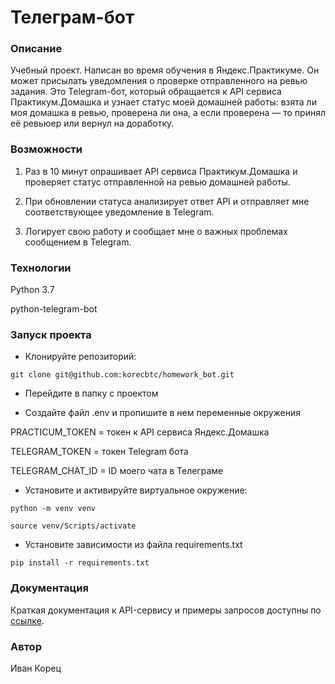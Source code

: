 # Телеграм-бот
### Описание
Учебный проект. Написан во время обучения в Яндекс.Практикуме.
Он может присылать уведомления о проверке отправленного на ревью задания.
Это Telegram-бот, который обращается к API сервиса Практикум.Домашка 
и узнает статус моей домашней работы: взята ли моя домашка в ревью, 
проверена ли она, а если проверена — то принял её ревьюер или вернул на доработку.
### Возможности
1. Раз в 10 минут опрашивает API сервиса Практикум.Домашка и проверяет
статус отправленной на ревью домашней работы.

2. При обновлении статуса анализирует ответ API и отправляет мне 
соответствующее уведомление в Telegram.

3. Логирует свою работу и сообщает мне о важных проблемах сообщением в Telegram.
 

### Технологии
Python 3.7

python-telegram-bot
### Запуск проекта

 - Клонируйте репозиторий:
```
git clone git@github.com:korecbtc/homework_bot.git
```
 - Перейдите в папку с проектом

 - Создайте файл .env и пропишите в нем переменные окружения

PRACTICUM_TOKEN = токен к API сервиса Яндекс.Домашка

TELEGRAM_TOKEN = токен Telegram бота

TELEGRAM_CHAT_ID = ID моего чата в Телеграме

 - Установите и активируйте виртуальное окружение:
```
python -m venv venv

source venv/Scripts/activate
```

 - Установите зависимости из файла requirements.txt

``` 
pip install -r requirements.txt
```
### Документация
Краткая документация к API-сервису и примеры запросов доступны по [ссылке](https://code.s3.yandex.net/backend-developer/learning-materials/delugov/%D0%9F%D1%80%D0%B0%D0%BA%D1%82%D0%B8%D0%BA%D1%83%D0%BC.%D0%94%D0%BE%D0%BC%D0%B0%D1%88%D0%BA%D0%B0%20%D0%A8%D0%BF%D0%B0%D1%80%D0%B3%D0%B0%D0%BB%D0%BA%D0%B0.pdf).




### Автор
Иван Корец
